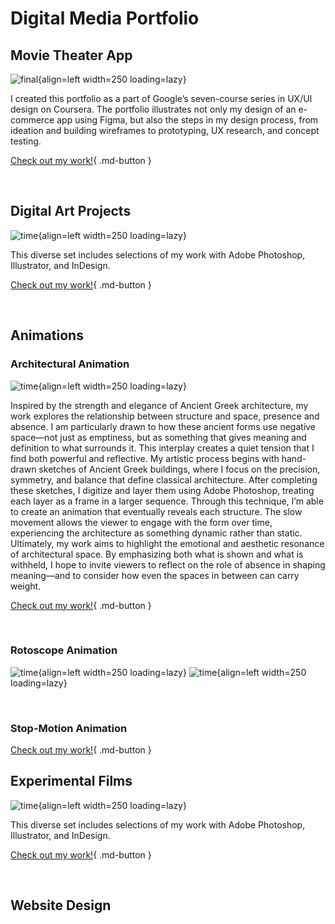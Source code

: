 
# **Digital Media Portfolio**
## **Movie Theater App**

![final](Images/googlework.png){align=left width=250 loading=lazy}

I created this portfolio as a part of Google’s seven-course series in UX/UI design on Coursera.  The portfolio illustrates not only my design of an e-commerce app using Figma, but also the steps in my design process, from ideation and building wireframes to prototyping, UX research, and concept testing. 

[Check out my work!](pdfs/Grad_School_Portfolio.pdf){ .md-button }


<br clear="left"/>


## **Digital Art Projects**

![time](Images/digitalartdemo.png){align=left width=250 loading=lazy}

This diverse set includes selections of my work with Adobe Photoshop, Illustrator, and InDesign.

[Check out my work!](pdfs/Digital_Art_Portfolio.pdf){ .md-button }


<br clear="left"/>

## **Animations**
### **Architectural Animation**

![time](Images/capstoneimage.png){align=left width=250 loading=lazy}

Inspired by the strength and elegance of Ancient Greek architecture, my work explores the relationship between structure and space, presence and absence. I am particularly drawn to how these ancient forms use negative space—not just as emptiness, but as something that gives meaning and definition to what surrounds it. This interplay creates a quiet tension that I find both powerful and reflective.
My artistic process begins with hand-drawn sketches of Ancient Greek buildings, where I focus on the precision, symmetry, and balance that define classical architecture. After completing these sketches, I digitize and layer them using Adobe Photoshop, treating each layer as a frame in a larger sequence. Through this technique, I’m able to create an animation that eventually reveals each structure. The slow movement allows the viewer to engage with the form over time, experiencing the architecture as something dynamic rather than static.
Ultimately, my work aims to highlight the emotional and aesthetic resonance of architectural space. By emphasizing both what is shown and what is withheld, I hope to invite viewers to reflect on the role of absence in shaping meaning—and to consider how even the spaces in between can carry weight.


[Check out my work!](pdfs/Digital_Art_Portfolio.pdf){ .md-button }


<br clear="left"/>

### **Rotoscope Animation**

![time](Images/Seaman_Eric_Rotoscope_individual.gif){align=left width=250 loading=lazy}
![time](Images/animation2.gif){align=left width=250 loading=lazy}

<br clear="left"/>

### **Stop-Motion Animation**


[Check out my work!](https://drive.google.com/drive/folders/1mctkOgxRClk1RI39yJSUwBtmnqly8qgb?usp=sharing){ .md-button }

## **Experimental Films**

![time](Images/digitalartdemo.png){align=left width=250 loading=lazy}

This diverse set includes selections of my work with Adobe Photoshop, Illustrator, and InDesign.

[Check out my work!](https://drive.google.com/drive/folders/1OgCBCWV1STe2ityFg_Fe9g0NcV_e_zIa?usp=sharing){ .md-button }


<br clear="left"/>

## **Website Design**
